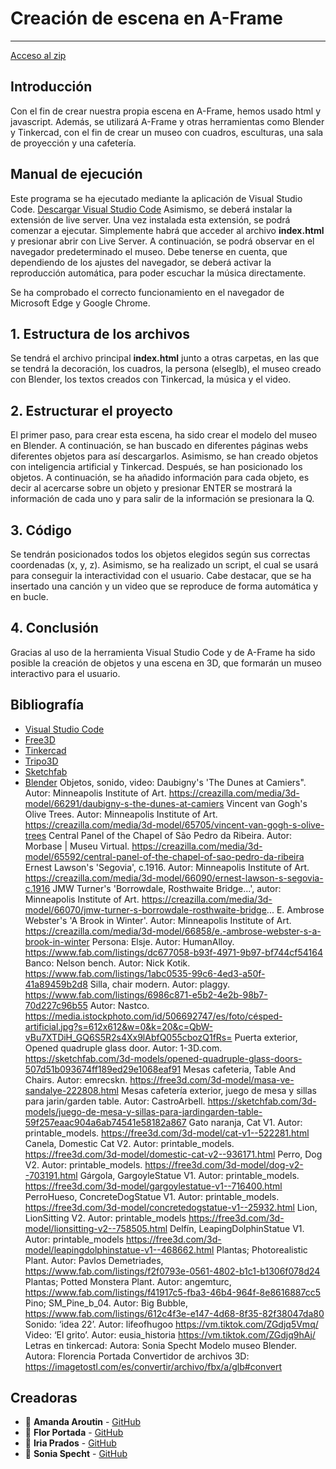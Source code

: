 # Creación de escena en A-Frame
- - -
[Acceso al zip](https://drive.google.com/file/d/11cf3uQI2N1GFq2mDcV_IAoOMTyu3S8xc/view?usp=share_link)
## Introducción
Con el fin de crear nuestra propia escena en A-Frame, hemos usado html y javascript. Además, se utilizará A-Frame y otras herramientas como Blender y Tinkercad, con el fin de crear un museo con cuadros, esculturas, una sala de proyección y una cafetería. 

## Manual de ejecución
Este programa se ha ejecutado mediante la aplicación de Visual Studio Code.
[Descargar Visual Studio Code](https://code.visualstudio.com/download) 
Asimismo, se deberá instalar la extensión de live server. Una vez instalada esta extensión, se podrá comenzar a ejecutar. 
Simplemente habrá que acceder al archivo **index.html** y presionar abrir con Live Server. A continuación, se podrá observar en el navegador predeterminado el museo. Debe tenerse en cuenta, que dependiendo de los ajustes del navegador, se deberá activar la reproducción automática, para poder escuchar la música directamente.

Se ha comprobado el correcto funcionamiento en el navegador de Microsoft Edge y Google Chrome.

## 1. Estructura de los archivos  
Se tendrá el archivo principal **index.html** junto a otras carpetas, en las que se tendrá la decoración, los cuadros, la persona (elseglb), el museo creado con Blender, los textos creados con Tinkercad, la música y el video. 

## 2. Estructurar el proyecto
El primer paso, para crear esta escena, ha sido crear el modelo del museo en Blender. A continuación, se han buscado en diferentes páginas webs diferentes objetos para así descargarlos. Asimismo, se han creado objetos con inteligencia artificial y Tinkercad. Después, se han posicionado los objetos. A continuación, se ha añadido información para cada objeto, es decir al acercarse sobre un objeto y presionar ENTER se mostrará la información de cada uno y para salir de la información se presionara la Q.

## 3. Código
Se tendrán posicionados todos los objetos elegidos según sus correctas coordenadas (x, y, z). Asimismo, se ha realizado un script, el cual se usará para conseguir la interactividad con el usuario. Cabe destacar, que se ha insertado una canción y un video que se reproduce de forma automática y en bucle. 

## 4. Conclusión
Gracias al uso de la herramienta Visual Studio Code y de A-Frame ha sido posible la creación de objetos y una escena en 3D, que formarán un museo interactivo para el usuario.  

## Bibliografía
-  [Visual Studio Code](https://code.visualstudio.com/download) 
-  [Free3D](https://free3d.com/3d-models/) 
-  [Tinkercad](https://www.tinkercad.com/) 
- [Tripo3D](https://www.tripo3d.ai) 
-  [Sketchfab](https://sketchfab.com/search?type=models) 
-  [Blender](https://www.blender.org/) 
Objetos, sonido, video: 
Daubigny's 'The Dunes at Camiers". Autor: Minneapolis Institute of Art.
https://creazilla.com/media/3d-model/66291/daubigny-s-the-dunes-at-camiers
Vincent van Gogh's Olive Trees. Autor: Minneapolis Institute of Art. https://creazilla.com/media/3d-model/65705/vincent-van-gogh-s-olive-trees
Central Panel of the Chapel of São Pedro da Ribeira. Autor: Morbase | Museu Virtual.
https://creazilla.com/media/3d-model/65592/central-panel-of-the-chapel-of-sao-pedro-da-ribeira
Ernest Lawson's 'Segovia', c.1916. Autor: Minneapolis Institute of Art.
https://creazilla.com/media/3d-model/66090/ernest-lawson-s-segovia-c.1916
JMW Turner's 'Borrowdale, Rosthwaite Bridge...', autor: Minneapolis Institute of Art.
https://creazilla.com/media/3d-model/66070/jmw-turner-s-borrowdale-rosthwaite-bridge...
E. Ambrose Webster's 'A Brook in Winter'. Autor:  Minneapolis Institute of Art.
https://creazilla.com/media/3d-model/66858/e.-ambrose-webster-s-a-brook-in-winter
Persona: Elsje. Autor: HumanAlloy. https://www.fab.com/listings/dc677058-b93f-4971-9b97-bf744cf54164
Banco: Nelson bench. Autor: Nick Kotik. https://www.fab.com/listings/1abc0535-99c6-4ed3-a50f-41a89459b2d8
Silla, chair modern. Autor: plaggy. https://www.fab.com/listings/6986c871-e5b2-4e2b-98b7-70d227c96b55
Autor: Nastco. https://media.istockphoto.com/id/506692747/es/foto/césped-artificial.jpg?s=612x612&w=0&k=20&c=QbW-vBu7XTDiH_GQ6S5R2s4Xx9lAbfQ055cbozQ1fRs= 
Puerta exterior, Opened quadruple glass door. Autor: 1-3D.com. https://sketchfab.com/3d-models/opened-quadruple-glass-doors-507d51b093674ff189ed29e1068eaf91
Mesas cafeteria, Table And Chairs. Autor: emrecskn. https://free3d.com/3d-model/masa-ve-sandalye-222808.html
Mesas cafetería exterior, juego de mesa y sillas para jarin/garden table. Autor: CastroArbell. https://sketchfab.com/3d-models/juego-de-mesa-y-sillas-para-jardingarden-table-59f257eaac904a6ab74541e58182a867
Gato naranja, Cat V1. Autor: printable_models. https://free3d.com/3d-model/cat-v1--522281.html
Canela, Domestic Cat V2. Autor: printable_models. https://free3d.com/3d-model/domestic-cat-v2--936171.html
Perro, Dog V2. Autor: printable_models. https://free3d.com/3d-model/dog-v2--703191.html
Gárgola, GargoyleStatue V1. Autor: printable_models. https://free3d.com/3d-model/gargoylestatue-v1--716400.html
PerroHueso, ConcreteDogStatue V1. Autor: printable_models. https://free3d.com/3d-model/concretedogstatue-v1--25932.html
Lion, LionSitting V2. Autor: printable_models https://free3d.com/3d-model/lionsitting-v2--758505.html
Delfín, LeapingDolphinStatue V1. Autor: printable_models https://free3d.com/3d-model/leapingdolphinstatue-v1--468662.html 
Plantas; Photorealistic Plant. Autor: Pavlos Demetriades, https://www.fab.com/listings/f2f0793e-0561-4802-b1c1-b1306f078d24
Plantas; Potted Monstera Plant. Autor: angemturc, https://www.fab.com/listings/f41917c5-fba3-46b4-964f-8e8616887cc5
Pino; SM_Pine_b_04. Autor: Big Bubble, https://www.fab.com/listings/612c4f3e-e147-4d68-8f35-82f38047da80
Sonido: ‘idea 22’. Autor: lifeofhugoo https://vm.tiktok.com/ZGdjq5Vmq/
Video: ‘El grito’. Autor: eusia_historia https://vm.tiktok.com/ZGdjq9hAj/
Letras en tinkercad: Autora: Sonia Specht 
Modelo museo Blender. Autora: Florencia Portada
Convertidor de archivos 3D: https://imagetostl.com/es/convertir/archivo/fbx/a/glb#convert 



## Creadoras
- 👤 **Amanda Aroutin** - [GitHub](https://github.com/amandaaroutin) 
- 👤 **Flor Portada** - [GitHub](https://github.com/florportada) 
- 👤 **Iria Prados** - [GitHub](https://github.com/iriaprados) 
- 👤 **Sonia Specht** - [GitHub](https://github.com/soniaspecht) 

